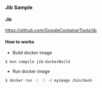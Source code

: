 ### Jib Sample

#### Jib
https://github.com/GoogleContainerTools/jib

#### How to works

- Build docker image
```bash
$ mvn compile jib:dockerBuild
```

- Run docker image
```bash
$ docker run -i -t -d myimage /bin/bash
```

